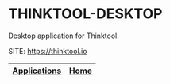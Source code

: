 # THINKTOOL-DESKTOP
 
 Desktop application for Thinktool.
 
 SITE: https://thinktool.io

 | [Applications](https://portable-linux-apps.github.io/apps.html) | [Home](https://portable-linux-apps.github.io)
 | --- | --- |
